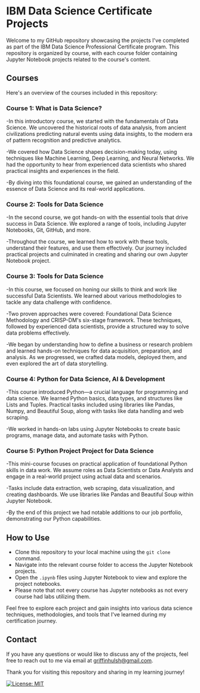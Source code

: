 # IBM Data Science Certificate Projects

Welcome to my GitHub repository showcasing the projects I've completed as part of the IBM Data Science Professional Certificate program. This repository is organized by course, with each course folder containing Jupyter Notebook projects related to the course's content.

## Courses

Here's an overview of the courses included in this repository:

### Course 1: What is Data Science?

-In this introductory course, we started with the fundamentals of Data Science. We uncovered the historical roots of data analysis, from ancient civilizations predicting natural events using data insights, to the modern era of pattern recognition and predictive analytics.

-We covered how Data Science shapes decision-making today, using techniques like Machine Learning, Deep Learning, and Neural Networks. We had the opportunity to hear from experienced data scientists who shared practical insights and experiences in the field.

-By diving into this foundational course, we gained an understanding of the essence of Data Science and its real-world applications.

### Course 2: Tools for Data Science

-In the second course, we got hands-on with the essential tools that drive success in Data Science. We explored a range of tools, including Jupyter Notebooks, Git, GitHub, and more.

-Throughout the course, we learned how to work with these tools, understand their features, and use them effectively. Our journey included practical projects and culminated in creating and sharing our own Jupyter Notebook project.

### Course 3: Tools for Data Science

-In this course, we focused on honing our skills to think and work like successful Data Scientists. We learned about various methodologies to tackle any data challenge with confidence.

-Two proven approaches were covered: Foundational Data Science Methodology and CRISP-DM's six-stage framework. These techniques, followed by experienced data scientists, provide a structured way to solve data problems effectively.

-We began by understanding how to define a business or research problem and learned hands-on techniques for data acquisition, preparation, and analysis. As we progressed, we crafted data models, deployed them, and even explored the art of data storytelling.

### Course 4: Python for Data Science, AI & Development

-This course introduced Python—a crucial language for programming and data science. We learned Python basics, data types, and structures like Lists and Tuples. Practical tasks included using libraries like Pandas, Numpy, and Beautiful Soup, along with tasks like data handling and web scraping.

-We worked in hands-on labs using Jupyter Notebooks to create basic programs, manage data, and automate tasks with Python.

### Course 5: Python Project Project for Data Science

-This mini-course focuses on practical application of foundational Python skills in data work. We assume roles as Data Scientists or Data Analysts and engage in a real-world project using actual data and scenarios.

-Tasks include data extraction, web scraping, data visualization, and creating dashboards. We use libraries like Pandas and Beautiful Soup within Jupyter Notebook.

-By the end of this project we had notable additions to our job portfolio, demonstrating our Python capabilities.

## How to Use

- Clone this repository to your local machine using the `git clone` command.
- Navigate into the relevant course folder to access the Jupyter Notebook projects.
- Open the `.ipynb` files using Jupyter Notebook to view and explore the project notebooks.
- Please note that not every course has Jupyter notebooks as not every course had labs utilizing them.

Feel free to explore each project and gain insights into various data science techniques, methodologies, and tools that I've learned during my certification journey.

## Contact

If you have any questions or would like to discuss any of the projects, feel free to reach out to me via email at [griffinhulsh@gmail.com](mailto:griffinhulsh@gmail.com).

Thank you for visiting this repository and sharing in my learning journey!

[![License: MIT](https://img.shields.io/badge/License-MIT-yellow.svg)](https://opensource.org/licenses/MIT)
